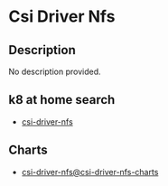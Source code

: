 # Csi Driver Nfs

## Description

No description provided.

## k8 at home search

- [csi-driver-nfs](https://nanne.dev/k8s-at-home-search/#/csi-driver-nfs)

## Charts

- [csi-driver-nfs@csi-driver-nfs-charts](https://raw.githubusercontent.com/kubernetes-csi/csi-driver-nfs/master/charts/)
